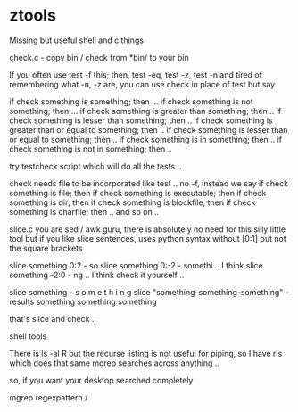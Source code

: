 ztools
======

Missing but useful shell and c things

check.c - copy bin / check from *bin/ to your bin

If you often use test -f this; then, test -eq, test -z, test -n and tired of remembering what -n, -z are, 
you can use check in place of test but say 

if check something is something; then ...
if check something is not something; then ... 
if check something is greater than something; then .. 
if check something is lesser than something; then ..
if check something is greater than or equal to something; then .. 
if check something is lesser than or equal to something; then ..
if check something is in something; then .. 
if check something is not in something; then .. 

try testcheck script which will do all the tests .. 

check needs file to be incorporated like test .. no -f, instead we say
if check something is file; then 
if check something is executable; then 
if check something is dir; then 
if check something is blockfile; then 
if check something is charfile; then .. and so on .. 

slice.c 
you are sed / awk guru, there is absolutely no need for this silly little tool but if you like slice sentences, 
uses python syntax without [0:1] but not the square brackets

slice something 0:2 - so 
slice something 0:-2 - somethi .. I think 
slice something -2:0 - ng .. I think check it yourself .. 

slice something - s o m e t h i n g 
slice "something-something-something" - results something something something 

that's slice and check .. 

shell tools

There is ls -al R but the recurse listing is not useful for piping, so I have rls which does that same 
mgrep searches across anything .. 

so, if you want your desktop searched completely 

mgrep regexpattern /



